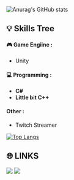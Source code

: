 ![Anurag's GitHub stats](https://github-readme-stats.vercel.app/api?username=ISnoweve&show_icons=true&count_private=true&theme=dracula&include_all_commits=true)

💡 Skills Tree
---
#### 🎮 Game Engiine :
- Unity
#### 💻 Programming : 
- **C#**
- **Little bit C++**
#### Other : 
- Twitch Streamer
  
[![Top Langs](https://github-readme-stats.vercel.app/api/top-langs/?username=ISnoweve&theme=dracula&layout=compact)](https://github.com/anuraghazra/github-readme-stats)

🌐 LINKS
---
<a href="https://www.twitch.tv/snoweve1" target="_blank"><img src="https://img.shields.io/badge/Twitch--blue?style=social&logo=Twitch"></a>
<a href="https://x.com/NoneSnowEve" target="_blank"><img src="https://img.shields.io/badge/Twitter--blue?style=social&logo=X"></a>


<!--
**ISnoweve/ISnoweve** is a ✨ _special_ ✨ repository because its `README.md` (this file) appears on your GitHub profile.

Here are some ideas to get you started:

- 🔭 I’m currently working on ...
- 🌱 I’m currently learning ...
- 👯 I’m looking to collaborate on ...
- 🤔 I’m looking for help with ...
- 💬 Ask me about ...
- 📫 How to reach me: ...
- 😄 Pronouns: ...
- ⚡ Fun fact: ...
-->

